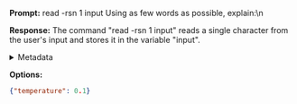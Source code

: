 **Prompt:**
read -rsn 1 input
 Using as few words as possible, explain:\n

**Response:**
The command "read -rsn 1 input" reads a single character from the user's input and stores it in the variable "input".

<details><summary>Metadata</summary>

- Duration: 1498 ms
- Datetime: 2023-09-16T12:57:40.805887
- Model: gpt-3.5-turbo-0613

</details>

**Options:**
```json
{"temperature": 0.1}
```

